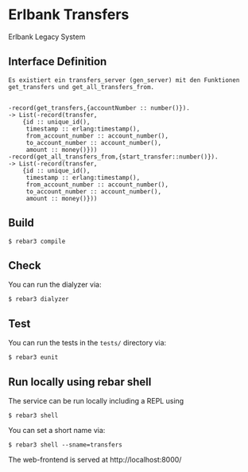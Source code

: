 # Erlbank Transfers

Erlbank Legacy System


## Interface Definition
```
Es existiert ein transfers_server (gen_server) mit den Funktionen get_transfers und get_all_transfers_from.


-record(get_transfers,{accountNumber :: number()}).
-> List(-record(transfer, 
    {id :: unique_id(), 
     timestamp :: erlang:timestamp(), 
     from_account_number :: account_number(),
     to_account_number :: account_number(),
     amount :: money()}))
-record(get_all_transfers_from,{start_transfer::number()}).
-> List(-record(transfer, 
    {id :: unique_id(), 
     timestamp :: erlang:timestamp(), 
     from_account_number :: account_number(),
     to_account_number :: account_number(),
     amount :: money()}))

```

## Build

```
$ rebar3 compile
```

## Check

You can run the dialyzer via:

```
$ rebar3 dialyzer
```

## Test

You can run the tests in the `tests/` directory via:

```
$ rebar3 eunit
```

## Run locally using rebar shell

The service can be run locally including a REPL using

```
$ rebar3 shell
```

You can set a short name via:

```
$ rebar3 shell --sname=transfers
```

The web-frontend is served at http://localhost:8000/
